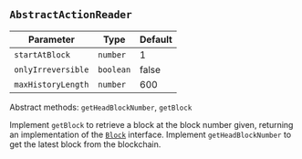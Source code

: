 ## `AbstractActionReader`

| Parameter          | Type      | Default |
|--------------------|-----------|---------|
| `startAtBlock`     | `number`  | 1       |
| `onlyIrreversible` | `boolean` | false   |
| `maxHistoryLength` | `number`  | 600     |

Abstract methods: `getHeadBlockNumber`, `getBlock`

Implement `getBlock` to retrieve a block at the block number given, returning an implementation of the [`Block`](../interfaces.ts) interface. Implement `getHeadBlockNumber` to get the latest block from the blockchain.  
